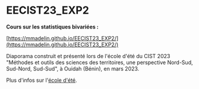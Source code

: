 # EECIST23_EXP2

**Cours sur les statistiques bivariées :**

[https://mmadelin.github.io/EECIST23_EXP2/](https://mmadelin.github.io/EECIST23_EXP2/)

Diaporama construit et présenté lors de l'école d'été du CIST 2023 "Méthodes et outils des sciences des territoires, une perspective Nord-Sud, Sud-Nord, Sud-Sud", à Ouidah (Bénin), en mars 2023.





Plus d'infos sur l'[école d'été](https://ee2023.netlify.app/).

